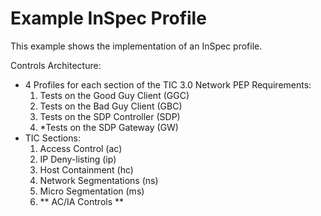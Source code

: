 # Example InSpec Profile

This example shows the implementation of an InSpec profile.


Controls Architecture:
- 4 Profiles for each section of the TIC 3.0 Network PEP Requirements:
    1. Tests on the Good Guy Client (GGC)
    2. Tests on the Bad Guy Client (GBC)
    3. Tests on the SDP Controller (SDP)
    4. *Tests on the SDP Gateway (GW)
- TIC Sections:
    1. Access Control (ac)
    2. IP Deny-listing (ip)
    3. Host Containment (hc)
    4. Network Segmentations (ns)
    5. Micro Segmentation (ms)
    6. ** AC/IA Controls **
